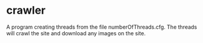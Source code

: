 # crawler
A program creating threads from the file numberOfThreads.cfg. The threads will crawl the site and download any images on the site.
